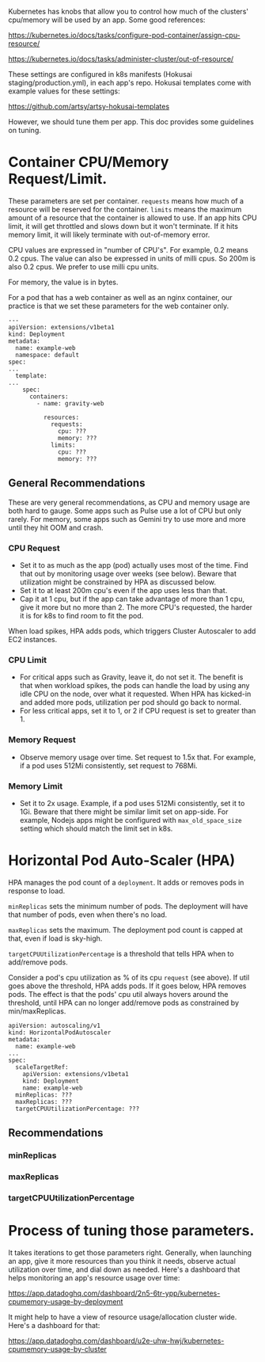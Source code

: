 Kubernetes has knobs that allow you to control how much of the clusters' cpu/memory will be used by an app. Some good references:

https://kubernetes.io/docs/tasks/configure-pod-container/assign-cpu-resource/

https://kubernetes.io/docs/tasks/administer-cluster/out-of-resource/

These settings are configured in k8s manifests (Hokusai staging/production.yml), in each app's repo. Hokusai templates come with example values for these settings:

https://github.com/artsy/artsy-hokusai-templates

However, we should tune them per app. This doc provides some guidelines on tuning.


# Container CPU/Memory Request/Limit.

These parameters are set per container. `requests` means how much of a resource will be reserved for the container. `limits` means the maximum amount of a resource that the container is allowed to use. If an app hits CPU limit, it will get throttled and slows down but it won't terminate. If it hits memory limit, it will likely terminate with out-of-memory error.

CPU values are expressed in "number of CPU's". For example, 0.2 means 0.2 cpus. The value can also be expressed in units of milli cpus. So 200m is also 0.2 cpus. We prefer to use milli cpu units.

For memory, the value is in bytes.

For a pod that has a web container as well as an nginx container, our practice is that we set these parameters for the web container only.

```
---
apiVersion: extensions/v1beta1
kind: Deployment
metadata:
  name: example-web
  namespace: default
spec:
...
  template:
...
    spec:
      containers:
        - name: gravity-web

          resources:
            requests:
              cpu: ???
              memory: ???
            limits:
              cpu: ???
              memory: ???
```

## General Recommendations
These are very general recommendations, as CPU and memory usage are both hard to gauge. Some apps such as Pulse use a lot of CPU but only rarely. For memory, some apps such as Gemini try to use more and more until they hit OOM and crash.

### CPU Request
- Set it to as much as the app (pod) actually uses most of the time. Find that out by monitoring usage over weeks (see below). Beware that utilization might be constrained by HPA as discussed below.
- Set it to at least 200m cpu's even if the app uses less than that.
- Cap it at 1 cpu, but if the app can take advantage of more than 1 cpu, give it more but no more than 2. The more CPU's requested, the harder it is for k8s to find room to fit the pod.

When load spikes, HPA adds pods, which triggers Cluster Autoscaler to add EC2 instances.

### CPU Limit
- For critical apps such as Gravity, leave it, do not set it. The benefit is that when workload spikes, the pods can handle the load by using any idle CPU on the node, over what it requested. When HPA has kicked-in and added more pods, utilization per pod should go back to normal.
- For less critical apps, set it to 1, or 2 if CPU request is set to greater than 1.

### Memory Request
- Observe memory usage over time. Set request to 1.5x that. For example, if a pod uses 512Mi consistently, set request to 768Mi.

### Memory Limit
- Set it to 2x usage. Example, if a pod uses 512Mi consistently, set it to 1Gi. Beware that there might be similar limit set on app-side. For example, Nodejs apps might be configured with `max_old_space_size` setting which should match the limit set in k8s.

# Horizontal Pod Auto-Scaler (HPA)

HPA manages the pod count of a `deployment`. It adds or removes pods in response to load.

`minReplicas` sets the minimum number of pods. The deployment will have that number of pods, even when there's no load.

`maxReplicas` sets the maximum. The deployment pod count is capped at that, even if load is sky-high.

`targetCPUUtilizationPercentage` is a threshold that tells HPA when to add/remove pods.

Consider a pod's cpu utilization as % of its cpu `request` (see above).
If util goes above the threshold, HPA adds pods. If it goes below, HPA removes pods.
The effect is that the pods' cpu util always hovers around the threshold, until HPA can no longer add/remove pods as constrained by min/maxReplicas.

```
apiVersion: autoscaling/v1
kind: HorizontalPodAutoscaler
metadata:
  name: example-web
...
spec:
  scaleTargetRef:
    apiVersion: extensions/v1beta1
    kind: Deployment
    name: example-web
  minReplicas: ???
  maxReplicas: ???
  targetCPUUtilizationPercentage: ???
```
## Recommendations
### minReplicas
### maxReplicas
### targetCPUUtilizationPercentage

# Process of tuning those parameters.
It takes iterations to get those parameters right. Generally, when launching an app, give it more resources than you think it needs, observe actual utilization over time, and dial down as needed. Here's a dashboard that helps monitoring an app's resource usage over time:

https://app.datadoghq.com/dashboard/2n5-6tr-ypp/kubernetes-cpumemory-usage-by-deployment

It might help to have a view of resource usage/allocation cluster wide. Here's a dashboard for that:

https://app.datadoghq.com/dashboard/u2e-uhw-hwj/kubernetes-cpumemory-usage-by-cluster
